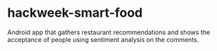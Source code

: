# hackweek-smart-food
Android app that gathers restaurant recommendations and shows the acceptance of  people using sentiment analysis on the comments. 
